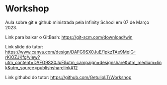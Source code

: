# Workshop
Aula sobre git e github ministrada pela Infinity School em 07 de Março 2023.

Link para baixar o GitBash:
https://git-scm.com/download/win

Link slide do tutor:
https://www.canva.com/design/DAFG9SX0JuE/1pkzTAe9MqlG-rKiOZJKfg/view?utm_content=DAFG9SX0JuE&utm_campaign=designshare&utm_medium=link&utm_source=publishsharelink#12

Link githubd do tutor:
https://github.com/GetulioLT/Workshop
